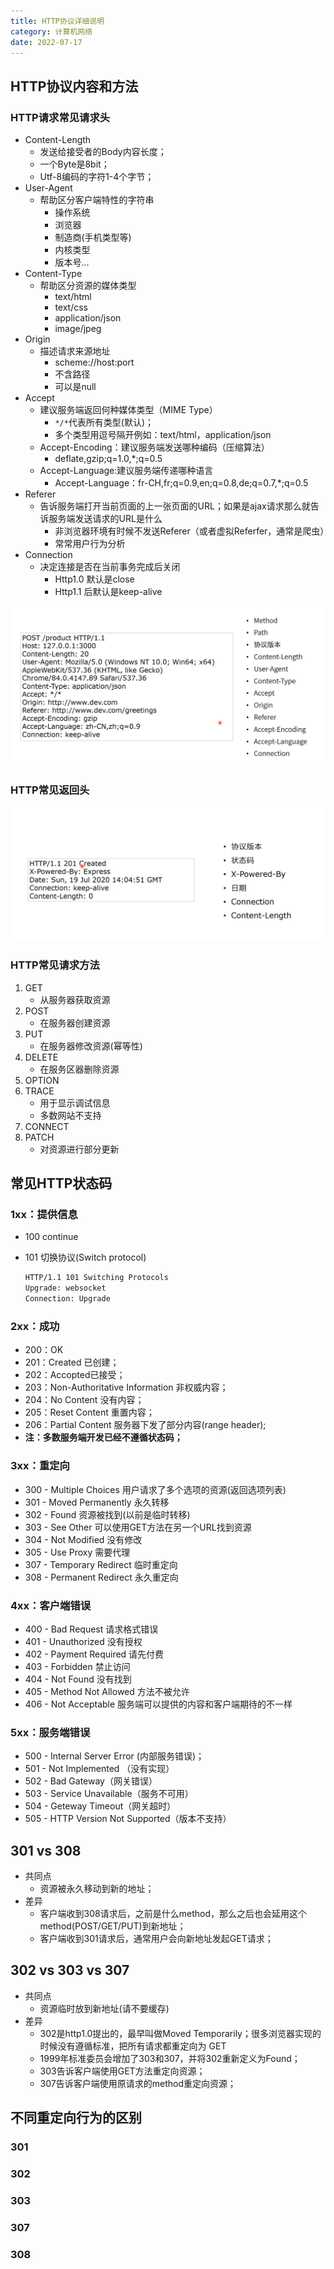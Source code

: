 ```yaml
---
title: HTTP协议详细说明
category: 计算机网络
date: 2022-07-17
---
```


## HTTP协议内容和方法

### HTTP请求常见请求头

- Content-Length
  - 发送给接受者的Body内容长度；
  - 一个Byte是8bit；
  - Utf-8编码的字符1-4个字节；
- User-Agent
  - 帮助区分客户端特性的字符串
    - 操作系统
    - 浏览器
    - 制造商(手机类型等)
    - 内核类型
    - 版本号...
- Content-Type
  - 帮助区分资源的媒体类型
    - text/html
    - text/css
    - application/json
    - image/jpeg
- Origin
  - 描述请求来源地址
    - scheme://host:port
    - 不含路径
    - 可以是null
- Accept
  - 建议服务端返回何种媒体类型（MIME Type）
    - `*/*`代表所有类型(默认)；
    - 多个类型用逗号隔开例如：text/html，application/json
  - Accept-Encoding：建议服务端发送哪种编码（压缩算法）
    - deflate,gzip;q=1.0,*;q=0.5
  - Accept-Language:建议服务端传递哪种语言
    - Accept-Language：fr-CH,fr;q=0.9,en;q=0.8,de;q=0.7,*;q=0.5
- Referer
  - 告诉服务端打开当前页面的上一张页面的URL；如果是ajax请求那么就告诉服务端发送请求的URL是什么
    - 非浏览器环境有时候不发送Referer（或者虚拟Referfer，通常是爬虫）
    - 常常用户行为分析
- Connection
  - 决定连接是否在当前事务完成后关闭
    - Http1.0 默认是close
    - Http1.1 后默认是keep-alive

![1658024051654](assets/1658024051654.png)

### HTTP常见返回头

![1658024096660](assets/1658024096660.png)

### HTTP常见请求方法

1. GET
   - 从服务器获取资源
2. POST
   - 在服务器创建资源
3. PUT
   - 在服务器修改资源(幂等性)
4. DELETE
   - 在服务区器删除资源
5. OPTION
6. TRACE
   - 用于显示调试信息
   - 多数网站不支持
7. CONNECT
8. PATCH
   - 对资源进行部分更新

## 常见HTTP状态码

### 1xx：提供信息

- 100 continue

- 101 切换协议(Switch protocol)

  ```html
  HTTP/1.1 101 Switching Protocols
  Upgrade: websocket
  Connection: Upgrade
  ```

### 2xx：成功

- 200：OK
- 201：Created 已创建；
- 202：Accopted已接受；
- 203：Non-Authoritative Information 非权威内容；
- 204：No Content 没有内容；
- 205：Reset Content 重置内容；
- 206：Partial Content 服务器下发了部分内容(range header);
- **注：多数服务端开发已经不遵循状态码；**

### 3xx：重定向

- 300 - Multiple Choices 用户请求了多个选项的资源(返回选项列表)
- 301  - Moved Permanently 永久转移
- 302 - Found 资源被找到(以前是临时转移)
- 303 - See Other 可以使用GET方法在另一个URL找到资源
- 304 - Not Modified 没有修改
- 305 - Use Proxy 需要代理
- 307 - Temporary Redirect 临时重定向
- 308 - Permanent Redirect 永久重定向

### 4xx：客户端错误

- 400 - Bad Request 请求格式错误
- 401 - Unauthorized 没有授权
- 402 - Payment Required 请先付费
- 403 - Forbidden 禁止访问
- 404 - Not Found 没有找到
- 405 - Method Not Allowed 方法不被允许
- 406 - Not Acceptable 服务端可以提供的内容和客户端期待的不一样

### 5xx：服务端错误

- 500 - Internal Server Error (内部服务错误)；
- 501 - Not Implemented （没有实现）
- 502 - Bad Gateway（网关错误）
- 503 - Service Unavailable（服务不可用）
- 504 - Geteway Timeout（网关超时）
- 505 - HTTP Version Not Supported（版本不支持）

## 301 vs 308

- 共同点
  - 资源被永久移动到新的地址；
- 差异
  - 客户端收到308请求后，之前是什么method，那么之后也会延用这个method(POST/GET/PUT)到新地址；
  - 客户端收到301请求后，通常用户会向新地址发起GET请求；

## 302 vs 303 vs 307

- 共同点
  - 资源临时放到新地址(请不要缓存)
- 差异
  - 302是http1.0提出的，最早叫做Moved Temporarily；很多浏览器实现的时候没有遵循标准，把所有请求都重定向为 GET
  - 1999年标准委员会增加了303和307，并将302重新定义为Found；
  - 303告诉客户端使用GET方法重定向资源；
  - 307告诉客户端使用原请求的method重定向资源；

## 不同重定向行为的区别

### 301

### 302

### 303

### 307

### 308